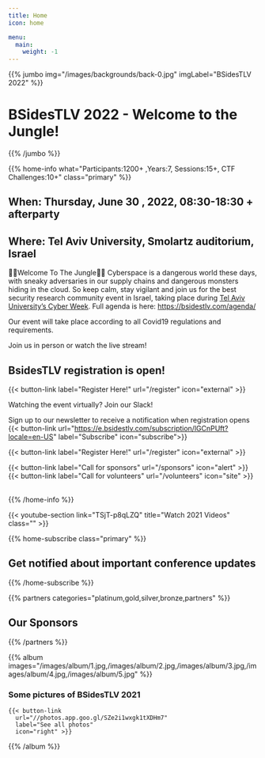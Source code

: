 ```yaml
---
title: Home
icon: home

menu:
  main:
    weight: -1
---
```


{{% jumbo img="/images/backgrounds/back-0.jpg" imgLabel="BSidesTLV 2022" %}}

# BSidesTLV 2022 - Welcome to the Jungle!

{{% /jumbo %}}

{{% home-info what="Participants:1200+ ,Years:7, Sessions:15+, CTF Challenges:10+" class="primary" %}}

## When: Thursday, June 30 , 2022, 08:30-18:30 + afterparty

## Where: Tel Aviv University, Smolartz auditorium, Israel

🌴🐯Welcome To The Jungle🌴🦁 Cyberspace is a dangerous world these days, with sneaky adversaries in our supply chains and dangerous monsters hiding in the cloud. So keep calm, stay vigilant and join us for the best security research community event in Israel, taking place during [Tel Aviv University’s Cyber Week](https://cyberweek.tau.ac.il/).
Full agenda is here: https://bsidestlv.com/agenda/

Our event will take place according to all Covid19 regulations and requirements.

Join us in person or watch the live stream!

## BsidesTLV registration is open!

{{< button-link label="Register Here!" url="/register" icon="external" >}}

Watching the event virtually?  Join our Slack!

Sign up to our newsletter to receive a notification when registration opens
{{< button-link url="https://e.bsidestlv.com/subscription/lGCnPUft?locale=en-US" label="Subscribe" icon="subscribe">}}

{{< button-link label="Register Here!" url="/register" icon="external" >}}
<!-- {{< button-link label="Call for speakers" url="https://cfp.bsidestlv.com" icon="cfp" >}} -->
{{< button-link label="Call for sponsors" url="/sponsors" icon="alert" >}}
{{< button-link label="Call for volunteers" url="/volunteers" icon="site" >}}
&nbsp;
&nbsp;

{{% /home-info %}}

{{< youtube-section link="TSjT-p8qLZQ" title="Watch 2021 Videos" class="" >}}

{{% home-subscribe  class="primary" %}}

## Get notified about important conference updates

{{% /home-subscribe %}}

{{% partners categories="platinum,gold,silver,bronze,partners" %}}

## Our Sponsors

{{% /partners %}}

{{% album images="/images/album/1.jpg,/images/album/2.jpg,/images/album/3.jpg,/images/album/4.jpg,/images/album/5.jpg" %}}

### Some pictures of **BSidesTLV 2021**

    {{< button-link
      url="//photos.app.goo.gl/SZe2i1wxgk1tXDHm7"
      label="See all photos"
      icon="right" >}}

{{% /album  %}}
